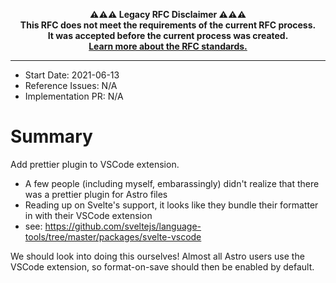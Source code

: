<!-- LEGACY RFC -->
<p align="center"><strong>⚠️⚠️⚠️ Legacy RFC Disclaimer ⚠️⚠️⚠️
<br />This RFC does not meet the requirements of the current RFC process.
<br />It was accepted before the current process was created.
<br /><a href="https://github.com/withastro/rfcs#readme">Learn more about the RFC standards.</a>
</strong></p>
<!-- LEGACY RFC -->

---

- Start Date: 2021-06-13
- Reference Issues: N/A
- Implementation PR: N/A

# Summary

Add prettier plugin to VSCode extension.

- A few people (including myself, embarassingly) didn't realize that there was a prettier plugin for Astro files
- Reading up on Svelte's support, it looks like they bundle their formatter in with their VSCode extension
- see: https://github.com/sveltejs/language-tools/tree/master/packages/svelte-vscode

We should look into doing this ourselves! Almost all Astro users use the VSCode extension, so format-on-save should then be enabled by default.
